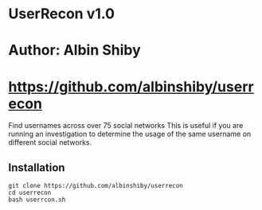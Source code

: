 # UserRecon v1.0
# Author: Albin Shiby
# https://github.com/albinshiby/userrecon


Find usernames across over 75 social networks
This is useful if you are running an investigation to determine the usage of the same username on different social networks.

## Installation

``` 
git clone https://github.com/albinshiby/userrecon
cd userrecon
bash userrcon.sh

```
